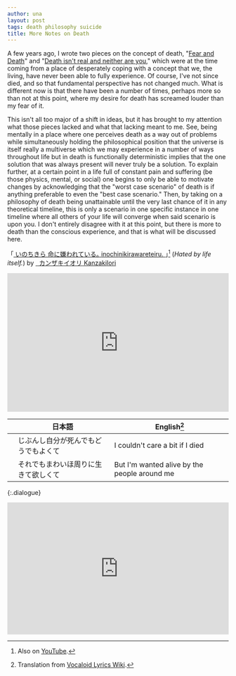 ```yaml
---
author: una
layout: post
tags: death philosophy suicide
title: More Notes on Death
---
```


A few years ago, I wrote two pieces on the concept of death, "[Fear and Death][1]" and "[Death isn't real and neither are you][2]," which were at the time coming from a place of desperately coping with a concept that we, the living, have never been able to fully experience. Of course, I've not since died, and so that fundamental perspective has not changed much. What is different now is that there have been a number of times, perhaps more so than not at this point, where my desire for death has screamed louder than my fear of it.

This isn't all too major of a shift in ideas, but it has brought to my attention what those pieces lacked and what that lacking meant to me. See, being mentally in a place where one perceives death as a way out of problems while simultaneously holding the philosophical position that the universe is itself really a multiverse which we may experience in a number of ways throughout life but in death is functionally deterministic implies that the one solution that was always present will never truly be a solution. To explain further, at a certain point in a life full of constant pain and suffering (be those physics, mental, or social) one begins to only be able to motivate changes by acknowledging that the "worst case scenario" of death is if anything preferable to even the "best case scenario." Then, by taking on a philosophy of death being unattainable until the very last chance of it in any theoretical timeline, this is only a scenario in one specific instance in one timeline where all others of your life will converge when said scenario is upon you. I don't entirely disagree with it at this point, but there is more to death than the conscious experience, and that is what will be discussed here.

「[<ruby>
    <rtc><rt>いのち</rt><rt></rt><rt>きら</rt><rt></rt></rtc>
    <rbc><rb>命</rb><rb>に</rb><rb>嫌</rb><rb>われている｡</rb></rbc>
    <rtc><rt>inochi</rt><rt>ni</rt><rt>kira</rt><rt>wareteiru.</rt></rtc>
</ruby>][5]｣[^2] (_Hated by life itself._) by [<ruby>
    <rtc>&nbsp;</rtc>
    <rbc><rb>カンザキ</rb><rb>イオリ</rb></rbc>
    <rtc><rt>Kanzaki</rt><rt>Iori</rt></rtc>
</ruby>][4]

[^2]:   Also on [YouTube][6].

<iframe width="100%" height="315"
    src="https://www.youtube.com/embed/eq8r1ZTma08" frameborder="0"
    allow="accelerometer; autoplay; encrypted-media; gyroscope; picture-in-picture" allowfullscreen>
</iframe>

||日本語|English[^1]|
|---|---|---|
||<ruby><rtc><rt>じぶん</rt><rt></rt><rt>し</rt></rtc><rbc><rb>自分</rb><rb>が</rb><rb>死</rb></rbc></ruby>んでもどうでもよくて|I couldn't care a bit if I died|
||それでも<ruby><rtc><rt>まわ</rt><rt></rt><rt>い</rt><rt></rt><rt>ほ</rt></rtc><rbc><rb>周</rb><rb>りに</rb><rb>生</rb><rb>きて</rb><rb>欲</rb></rbc></ruby>しくて|But I'm wanted alive by the people around me|
{:.dialogue}

[^1]:   Translation from [Vocaloid Lyrics Wiki][3].

<iframe width="100%" height="300" scrolling="no" frameborder="no" allow="autoplay" src="https://w.soundcloud.com/player/?url=https%3A//api.soundcloud.com/tracks/608954928&color=%23282b29&auto_play=false&hide_related=false&show_comments=true&show_user=true&show_reposts=false&show_teaser=true&visual=true"></iframe>

[1]:    /2018/03/15/fear.html
[2]:    /2018/03/20/death-isnt-real.html
[3]:    https://vocaloidlyrics.fandom.com/wiki/%E5%91%BD%E3%81%AB%E5%AB%8C%E3%82%8F%E3%82%8C%E3%81%A6%E3%81%84%E3%82%8B%E3%80%82_(Inochi_ni_Kirawarete_iru.)
[4]:    https://twitter.com/kurogaki0311
[5]:    https://www.nicovideo.jp/watch/sm31700140
[6]:    https://www.youtube.com/watch?v=0HYm60Mjm0k
